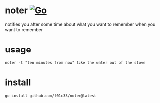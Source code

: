 # noter [![Go](https://github.com/f01c33/noter/actions/workflows/go.yml/badge.svg)](https://github.com/f01c33/noter/actions/workflows/go.yml)
notifies you after some time about what you want to remember when you want to remember

# usage

```
noter -t "ten minutes from now" take the water out of the stove
```

# install
```
go install github.com/f01c33/noter@latest
```
